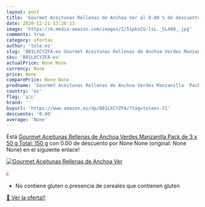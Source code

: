 ```yaml
---
layout: post
title: 'Gourmet Aceitunas Rellenas de Anchoa Ver al 0.00 % de descuento'
date: 2020-12-21 13:26:13
image: 'https://m.media-amazon.com/images/I/51pksCG-lsL._SL400_.jpg'
comments: true
category: ofertas
author: 'tole.es'
slug: 'B01LXCYZFA-es Gourmet Aceitunas Rellenas de Anchoa Verdes Manzanilla...'
sku: 'B01LXCYZFA-es'
actualPrice: None None
currency: None
price: None
comparePrice: None None
prodname: 'Gourmet Aceitunas Rellenas de Anchoa Verdes Manzanilla  Pack de 3 x 50 g  Total: 150 g'
country: 'es'
flag: '🇪🇸'
brand: ''
buyurl: 'https://www.amazon.es/dp/B01LXCYZFA/?tag=tolees-21'
descuento: '0.00'
average: 'None'
---
```


Está [Gourmet Aceitunas Rellenas de Anchoa Verdes Manzanilla  Pack de 3 x 50 g  Total: 150 g](https://www.amazon.es/dp/B01LXCYZFA/?tag=tolees-21) con 0.00 de descuento por None None (original: None None) en el siguiente enlace!

[![Gourmet Aceitunas Rellenas de Anchoa Ver](https://m.media-amazon.com/images/I/51pksCG-lsL._SL400_.jpg)](https://www.amazon.es/dp/B01LXCYZFA/?tag=tolees-21)

ℹ️:

- No contiene gluten o presencia de cereales que contienen gluten

[🛒 Ver la oferta!!](https://www.amazon.es/dp/B01LXCYZFA/?tag=tolees-21)
